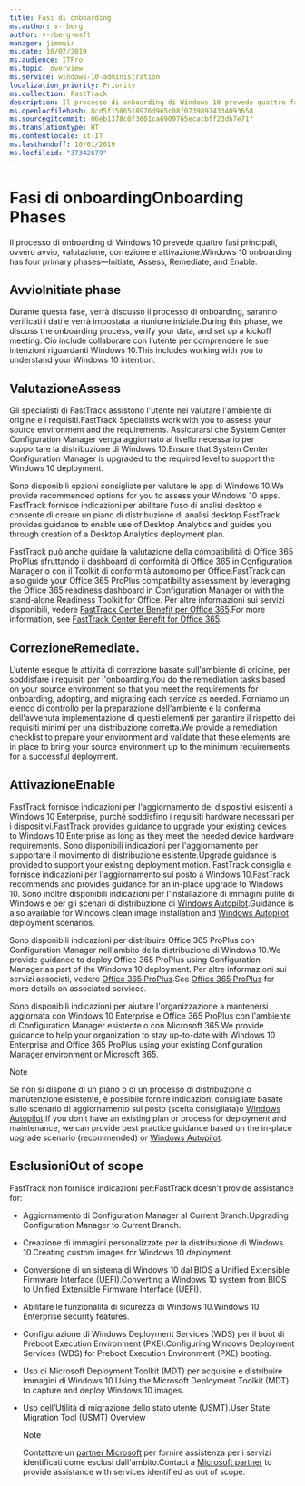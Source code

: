 ```yaml
---
title: Fasi di onboarding
ms.author: v-rberg
author: v-rberg-msft
manager: jimmuir
ms.date: 10/02/2019
ms.audience: ITPro
ms.topic: overview
ms.service: windows-10-administration
localization_priority: Priority
ms.collection: FastTrack
description: Il processo di onboarding di Windows 10 prevede quattro fasi principali, ovvero avvio, valutazione, correzione e attivazione.
ms.openlocfilehash: 8cd5f1586518976d965c08f07398974334093658
ms.sourcegitcommit: 06eb1378c0f3601ca6909765ecacbff23db7e71f
ms.translationtype: HT
ms.contentlocale: it-IT
ms.lasthandoff: 10/01/2019
ms.locfileid: "37342679"
---
```

# <a name="onboarding-phases"></a><span data-ttu-id="d37a3-103">Fasi di onboarding</span><span class="sxs-lookup"><span data-stu-id="d37a3-103">Onboarding Phases</span></span>

<span data-ttu-id="d37a3-104">Il processo di onboarding di Windows 10 prevede quattro fasi principali, ovvero avvio, valutazione, correzione e attivazione.</span><span class="sxs-lookup"><span data-stu-id="d37a3-104">Windows 10 onboarding has four primary phases—Initiate, Assess, Remediate, and Enable.</span></span>

## <a name="initiate"></a><span data-ttu-id="d37a3-105">Avvio</span><span class="sxs-lookup"><span data-stu-id="d37a3-105">Initiate phase</span></span>

<span data-ttu-id="d37a3-106">Durante questa fase, verrà discusso il processo di onboarding, saranno verificati i dati e verrà impostata la riunione iniziale.</span><span class="sxs-lookup"><span data-stu-id="d37a3-106">During this phase, we discuss the onboarding process, verify your data, and set up a kickoff meeting.</span></span> <span data-ttu-id="d37a3-107">Ciò include collaborare con l’utente per comprendere le sue intenzioni riguardanti Windows 10.</span><span class="sxs-lookup"><span data-stu-id="d37a3-107">This includes working with you to understand your Windows 10 intention.</span></span>

## <a name="assess"></a><span data-ttu-id="d37a3-108">Valutazione</span><span class="sxs-lookup"><span data-stu-id="d37a3-108">Assess</span></span>

<span data-ttu-id="d37a3-109">Gli specialisti di FastTrack assistono l'utente nel valutare l'ambiente di origine e i requisiti.</span><span class="sxs-lookup"><span data-stu-id="d37a3-109">FastTrack Specialists work with you to assess your source environment and the requirements.</span></span> <span data-ttu-id="d37a3-110">Assicurarsi che System Center Configuration Manager venga aggiornato al livello necessario per supportare la distribuzione di Windows 10.</span><span class="sxs-lookup"><span data-stu-id="d37a3-110">Ensure that System Center Configuration Manager is upgraded to the required level to support the Windows 10 deployment.</span></span> 

<span data-ttu-id="d37a3-111">Sono disponibili opzioni consigliate per valutare le app di Windows 10.</span><span class="sxs-lookup"><span data-stu-id="d37a3-111">We provide recommended options for you to assess your Windows 10 apps.</span></span> <span data-ttu-id="d37a3-112">FastTrack fornisce indicazioni per abilitare l'uso di analisi desktop e consente di creare un piano di distribuzione di analisi desktop.</span><span class="sxs-lookup"><span data-stu-id="d37a3-112">FastTrack provides guidance to enable use of Desktop Analytics and guides you through creation of a Desktop Analytics deployment plan.</span></span>

<span data-ttu-id="d37a3-113">FastTrack può anche guidare la valutazione della compatibilità di Office 365 ProPlus sfruttando il dashboard di conformità di Office 365 in Configuration Manager o con il Toolkit di conformità autonomo per Office.</span><span class="sxs-lookup"><span data-stu-id="d37a3-113">FastTrack can also guide your Office 365 ProPlus compatibility assessment by leveraging the Office 365 readiness dashboard in Configuration Manager or with the stand-alone Readiness Toolkit for Office.</span></span> <span data-ttu-id="d37a3-114">Per altre informazioni sui servizi disponibili, vedere [FastTrack Center Benefit per Office 365](O365-fasttrack-benefit-for-office-365.md).</span><span class="sxs-lookup"><span data-stu-id="d37a3-114">For more information, see [FastTrack Center Benefit for Office 365](O365-fasttrack-benefit-for-office-365.md).</span></span> 

## <a name="remediate"></a><span data-ttu-id="d37a3-115">Correzione</span><span class="sxs-lookup"><span data-stu-id="d37a3-115">Remediate.</span></span>

<span data-ttu-id="d37a3-116">L'utente esegue le attività di correzione basate sull'ambiente di origine, per soddisfare i requisiti per l'onboarding.</span><span class="sxs-lookup"><span data-stu-id="d37a3-116">You do the remediation tasks based on your source environment so that you meet the requirements for onboarding, adopting, and migrating each service as needed.</span></span> <span data-ttu-id="d37a3-117">Forniamo un elenco di controllo per la preparazione dell'ambiente e la conferma dell'avvenuta implementazione di questi elementi per garantire il rispetto dei requisiti minimi per una distribuzione corretta.</span><span class="sxs-lookup"><span data-stu-id="d37a3-117">We provide a remediation checklist to prepare your environment and validate that these elements are in place to bring your source environment up to the minimum requirements for a successful deployment.</span></span> 

## <a name="enable"></a><span data-ttu-id="d37a3-118">Attivazione</span><span class="sxs-lookup"><span data-stu-id="d37a3-118">Enable</span></span>

<span data-ttu-id="d37a3-119">FastTrack fornisce indicazioni per l'aggiornamento dei dispositivi esistenti a Windows 10 Enterprise, purché soddisfino i requisiti hardware necessari per i dispositivi.</span><span class="sxs-lookup"><span data-stu-id="d37a3-119">FastTrack provides guidance to upgrade your existing devices to Windows 10 Enterprise as long as they meet the needed device hardware requirements.</span></span> <span data-ttu-id="d37a3-120">Sono disponibili indicazioni per l'aggiornamento per supportare il movimento di distribuzione esistente.</span><span class="sxs-lookup"><span data-stu-id="d37a3-120">Upgrade guidance is provided to support your existing deployment motion.</span></span> <span data-ttu-id="d37a3-121">FastTrack consiglia e fornisce indicazioni per l'aggiornamento sul posto a Windows 10.</span><span class="sxs-lookup"><span data-stu-id="d37a3-121">FastTrack recommends and provides guidance for an in-place upgrade to Windows 10.</span></span> <span data-ttu-id="d37a3-122">Sono inoltre disponibili indicazioni per l'installazione di immagini pulite di Windows e per gli scenari di distribuzione di [Windows Autopilot](EMS-onboarding-phases.md#windows-autopilot).</span><span class="sxs-lookup"><span data-stu-id="d37a3-122">Guidance is also available for Windows clean image installation and [Windows Autopilot](EMS-onboarding-phases.md#windows-autopilot) deployment scenarios.</span></span> 

<span data-ttu-id="d37a3-123">Sono disponibili indicazioni per distribuire Office 365 ProPlus con Configuration Manager nell'ambito della distribuzione di Windows 10.</span><span class="sxs-lookup"><span data-stu-id="d37a3-123">We provide guidance to deploy Office 365 ProPlus using Configuration Manager as part of the Windows 10 deployment.</span></span> <span data-ttu-id="d37a3-124">Per altre informazioni sui servizi associati, vedere [Office 365 ProPlus](O365-onboarding-and-migration.md#office-365-proplus).</span><span class="sxs-lookup"><span data-stu-id="d37a3-124">See [Office 365 ProPlus](O365-onboarding-and-migration.md#office-365-proplus) for more details on associated services.</span></span>

<span data-ttu-id="d37a3-125">Sono disponibili indicazioni per aiutare l'organizzazione a mantenersi aggiornata con Windows 10 Enterprise e Office 365 ProPlus con l'ambiente di Configuration Manager esistente o con Microsoft 365.</span><span class="sxs-lookup"><span data-stu-id="d37a3-125">We provide guidance to help your organization to stay up-to-date with Windows 10 Enterprise and Office 365 ProPlus using your existing Configuration Manager environment or Microsoft 365.</span></span>

> [!NOTE]
> <span data-ttu-id="d37a3-126">Se non si dispone di un piano o di un processo di distribuzione o manutenzione esistente, è possibile fornire indicazioni consigliate basate sullo scenario di aggiornamento sul posto (scelta consigliata)o [Windows Autopilot](EMS-onboarding-phases.md#windows-autopilot).</span><span class="sxs-lookup"><span data-stu-id="d37a3-126">If you don’t have an existing plan or process for deployment and maintenance, we can provide best practice guidance based on the in-place upgrade scenario (recommended) or [Windows Autopilot](EMS-onboarding-phases.md#windows-autopilot).</span></span>

## <a name="out-of-scope"></a><span data-ttu-id="d37a3-127">Esclusioni</span><span class="sxs-lookup"><span data-stu-id="d37a3-127">Out of scope</span></span>

<span data-ttu-id="d37a3-128">FastTrack non fornisce indicazioni per:</span><span class="sxs-lookup"><span data-stu-id="d37a3-128">FastTrack doesn’t provide assistance for:</span></span>

- <span data-ttu-id="d37a3-129">Aggiornamento di Configuration Manager al Current Branch.</span><span class="sxs-lookup"><span data-stu-id="d37a3-129">Upgrading Configuration Manager to Current Branch.</span></span>
- <span data-ttu-id="d37a3-130">Creazione di immagini personalizzate per la distribuzione di Windows 10.</span><span class="sxs-lookup"><span data-stu-id="d37a3-130">Creating custom images for Windows 10 deployment.</span></span>
- <span data-ttu-id="d37a3-131">Conversione di un sistema di Windows 10 dal BIOS a Unified Extensible Firmware Interface (UEFI).</span><span class="sxs-lookup"><span data-stu-id="d37a3-131">Converting a Windows 10 system from BIOS to Unified Extensible Firmware Interface (UEFI).</span></span>
- <span data-ttu-id="d37a3-132">Abilitare le funzionalità di sicurezza di Windows 10.</span><span class="sxs-lookup"><span data-stu-id="d37a3-132">Windows 10 Enterprise security features.</span></span> 
- <span data-ttu-id="d37a3-133">Configurazione di Windows Deployment Services (WDS) per il boot di Preboot Execution Environment (PXE).</span><span class="sxs-lookup"><span data-stu-id="d37a3-133">Configuring Windows Deployment Services (WDS) for Preboot Execution Environment (PXE) booting.</span></span>
- <span data-ttu-id="d37a3-134">Uso di Microsoft Deployment Toolkit (MDT) per acquisire e distribuire immagini di Windows 10.</span><span class="sxs-lookup"><span data-stu-id="d37a3-134">Using the Microsoft Deployment Toolkit (MDT) to capture and deploy Windows 10 images.</span></span>
- <span data-ttu-id="d37a3-135">Uso dell’Utilità di migrazione dello stato utente (USMT).</span><span class="sxs-lookup"><span data-stu-id="d37a3-135">User State Migration Tool (USMT) Overview</span></span>

  > [!NOTE]
  > <span data-ttu-id="d37a3-136">Contattare un [partner Microsoft](https://go.microsoft.com/fwlink/?linkid=2080150) per fornire assistenza per i servizi identificati come esclusi dall'ambito.</span><span class="sxs-lookup"><span data-stu-id="d37a3-136">Contact a [Microsoft partner](https://go.microsoft.com/fwlink/?linkid=2080150) to provide assistance with services identified as out of scope.</span></span>

 